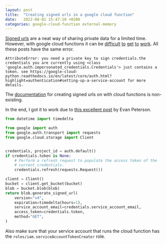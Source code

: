 ```yaml
---
layout: post
title:  "Creating signed urls in a google cloud function"
date:   2022-08-01 15:47:10 +0200
categories: google-cloud-function external-memory 
---
```


[Signed urls](https://cloud.google.com/storage/docs/access-control/signed-urls) are a neat way of sharing private data for a limited time. However, with google cloud functions it can be 
[difficult](https://blog.bavard.ai/how-to-generate-signed-urls-using-python-in-google-cloud-run-835ddad5366)
[to](https://github.com/googleapis/google-auth-library-python/issues/338) 
[get](https://stackoverflow.com/q/65568916)
[to](https://bytemeta.vip/repo/google-github-actions/auth/issues/164)
[work](https://stackoverflow.com/q/64234214).
All these posts have the same error. 

```
AttributeError: you need a private key to sign credentials.the credentials you are currently using <class 'google.auth.impersonated_credentials.Credentials'> just contains a token. see https://google-cloud-python.readthedocs.io/en/latest/core/auth.html?highlight=authentication#setting-up-a-service-account for more details.
```

The [documentation](https://cloud.google.com/storage/docs/access-control/signing-urls-with-helpers#code-samples) for creating signed urls on with cloud functions is non-existing. 

In the end, I got it to work due to [this excellent post](https://blog.bavard.ai/how-to-generate-signed-urls-using-python-in-google-cloud-run-835ddad5366) by Evan Peterson. 

```python
from datetime import timedelta

from google import auth
from google.auth.transport import requests
from google.cloud.storage import Client


credentials, project_id = auth.default()
if credentials.token is None:
    # Perform a refresh request to populate the access token of the
    # current credentials.
    credentials.refresh(requests.Request())

client = Client()
bucket = client.get_bucket(bucket)
blob = bucket.blob(blob)
return blob.generate_signed_url(
    version="v4",
    expiration=timedelta(hours=1),
    service_account_email=credentials.service_account_email,
    access_token=credentials.token,
    method="GET",
)
```

Also make sure that your service account that runs the cloud function has the `roles/iam.serviceAccountTokenCreator` role. 
